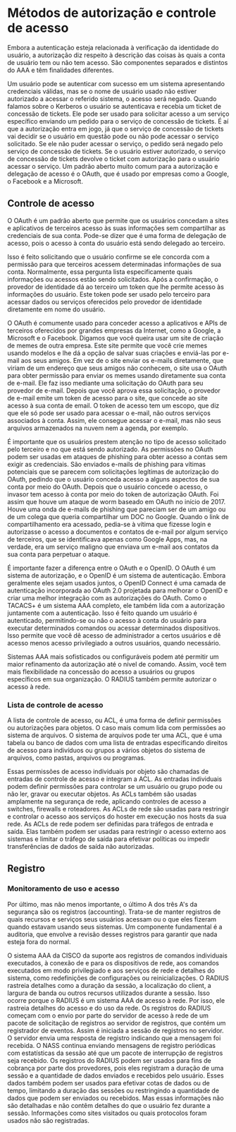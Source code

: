 # Métodos de autorização e controle de acesso

Embora a autenticação esteja relacionada à verificação da identidade do usuário, a autorização diz respeito à descrição das coisas às quais a conta de usuário tem ou não tem acesso. São componentes separados e distintos do AAA e têm finalidades diferentes.

Um usuário pode se autenticar com sucesso em um sistema apresentando credenciais válidas, mas se o nome de usuário usado não estiver autorizado a acessar o referido sistema, o acesso será negado. Quando falamos sobre o Kerberos o usuário se autenticava e recebia um ticket de concessão de tickets. Ele pode ser usado para solicitar acesso a um serviço específico enviando um pedido para o serviço de concessão de tickets. É aí que a autorização entra em jogo, já que o serviço de concessão de tickets vai decidir se o usuário em questão pode ou não pode acessar o serviço solicitado. Se ele não puder acessar o serviço, o pedido será negado pelo serviço de concessão de tickets. Se o usuário estiver autorizado, o serviço de concessão de tickets devolve o ticket com autorização para o usuário acessar o serviço. Um padrão aberto muito comum para a autorização e delegação de acesso é o OAuth, que é usado por empresas como a Google, o Facebook e a Microsoft.

## Controle de acesso

O OAuth é um padrão aberto que permite que os usuários concedam a sites e aplicativos de terceiros acesso às suas informações sem compartilhar as credenciais de sua conta. Pode-se dizer que é uma forma de delegação de acesso, pois o acesso à conta do usuário está sendo delegado ao terceiro.

Isso é feito solicitando que o usuário confirme se ele concorda com a permissão para que terceiros acessem determinadas informações de sua conta. Normalmente, essa pergunta lista especificamente quais informações ou acessos estão sendo solicitados. Após a confirmação, o provedor de identidade dá ao terceiro um token que lhe permite acesso às informações do usuário. Este token pode ser usado pelo terceiro para acessar dados ou serviços oferecidos pelo provedor de identidade diretamente em nome do usuário.

O OAuth é comumente usado para conceder acesso a aplicativos e APIs de terceiros oferecidos por grandes empresas da Internet, como a Google, a Microsoft e o Facebook. Digamos que você queira usar um site de criação de memes de outra empresa. Este site permite que você crie memes usando modelos e lhe dá a opção de salvar suas criações e enviá-las por e-mail aos seus amigos. Em vez de o site enviar os e-mails diretamente, que viriam de um endereço que seus amigos não conhecem, o site usa o OAuth para obter permissão para enviar os memes usando diretamente sua conta de e-mail. Ele faz isso mediante uma solicitação do OAuth para seu provedor de e-mail. Depois que você aprova essa solicitação, o provedor de e-mail emite um token de acesso para o site, que concede ao site acesso à sua conta de email. O token de acesso tem um escopo, que diz que ele só pode ser usado para acessar o e-mail, não outros serviços associados à conta. Assim, ele consegue acessar o e-mail, mas não seus arquivos armazenados na nuvem nem a agenda, por exemplo.

É importante que os usuários prestem atenção no tipo de acesso solicitado pelo terceiro e no que está sendo autorizado. As permissões no OAuth podem ser usadas em ataques de phishing para obter acesso a contas sem exigir as credenciais. São enviados e-mails de phishing para vítimas potenciais que se parecem com solicitações legítimas de autorização do OAuth, pedindo que o usuário conceda acesso a alguns aspectos de sua conta por meio do OAuth. Depois que o usuário concede o acesso, o invasor tem acesso à conta por meio do token de autorização OAuth. Foi assim que houve um ataque de worm baseado em OAuth no início de 2017. Houve uma onda de e-mails de phishing que pareciam ser de um amigo ou de um colega que queria compartilhar um DOC no Google. Quando o link de compartilhamento era acessado, pedia-se à vítima que fizesse login e autorizasse o acesso a documentos e contatos de e-mail por algum serviço de terceiros, que se identificava apenas como Google Apps, mas, na verdade, era um serviço maligno que enviava um e-mail aos contatos da sua conta para perpetuar o ataque.

É importante fazer a diferença entre o OAuth e o OpenID. O OAuth é um sistema de autorização, e o OpenID é um sistema de autenticação. Embora geralmente eles sejam usados juntos, o OpenID Connect é uma camada de autenticação incorporada ao OAuth 2.0 projetada para melhorar o OpenID e criar uma melhor integração com as autorizações do OAuth. Como o TACACS+ é um sistema AAA completo, ele também lida com a autorização juntamente com a autenticação. Isso é feito quando um usuário é autenticado, permitindo-se ou não o acesso à conta do usuário para executar determinados comandos ou acessar determinados dispositivos. Isso permite que você dê acesso de administrador a certos usuários e dê acesso menos acesso privilegiado a outros usuários, quando necessário.

Sistemas AAA mais sofisticados ou configuráveis podem até permitir um maior refinamento da autorização até o nível de comando. Assim, você tem mais flexibilidade na concessão do acesso a usuários ou grupos específicos em sua organização. O RADIUS também permite autorizar o acesso à rede.

### Lista de controle de acesso

A lista de controle de acesso, ou ACL, é uma forma de definir permissões ou autorizações para objetos. O caso mais comum lida com permissões ao sistema de arquivos. O sistema de arquivos pode ter uma ACL, que é uma tabela ou banco de dados com uma lista de entradas especificando direitos de acesso para indivíduos ou grupos a vários objetos do sistema de arquivos, como pastas, arquivos ou programas.

Essas permissões de acesso individuais por objeto são chamadas de entradas de controle de acesso e integram a ACL. As entradas individuais podem definir permissões para controlar se um usuário ou grupo pode ou não ler, gravar ou executar objetos. As ACLs também são usadas amplamente na segurança de rede, aplicando controles de acesso a switches, firewalls e roteadores. As ACLs de rede são usadas para restringir e controlar o acesso aos serviços do hoster em execução nos hosts da sua rede. As ACLs de rede podem ser definidas para tráfegos de entrada e saída. Elas também podem ser usadas para restringir o acesso externo aos sistemas e limitar o tráfego de saída para efetivar políticas ou impedir transferências de dados de saída não autorizadas.

## Registro

### Monitoramento de uso e acesso

Por último, mas não menos importante, o último A dos três A's da segurança são os registros (accounting). Trata-se de manter registros de quais recursos e serviços seus usuários acessam ou o que eles fizeram quando estavam usando seus sistemas. Um componente fundamental é a auditoria, que envolve a revisão desses registros para garantir que nada esteja fora do normal.

O sistema AAA da CISCO da suporte aos registros de comandos individuais executados, à conexão de e para os dispositivos de rede, aos comandos executados em modo privilegiado e aos serviços de rede e detalhes do sistema, como redefinições de configurações ou reinicializações. O RADIUS rastreia detalhes como a duração da sessão, a localização do client, a largura de banda ou outros recursos utilizados durante a sessão. Isso ocorre porque o RADIUS é um sistema AAA de acesso à rede. Por isso, ele rastreia detalhes do acesso e do uso da rede. Os registros do RADIUS começam com o envio por parte do servidor de acesso à rede de um pacote de solicitação de registros ao servidor de registros, que contém um registrador de eventos. Assim é iniciada a sessão de registros no servidor. O servidor envia uma resposta de registro indicando que a mensagem foi recebida. O NASS continua enviando mensagens de registro periódicas com estatísticas da sessão até que um pacote de interrupção de registros seja recebido. Os registros do RADIUS podem ser usados para fins de cobrança por parte dos provedores, pois eles registram a duração de uma sessão e a quantidade de dados enviados e recebidos pelo usuário. Esses dados também podem ser usados para efetivar cotas de dados ou de tempo, limitando a duração das sessões ou restringindo a quantidade de dados que podem ser enviados ou recebidos. Mas essas informações não são detalhadas e não contêm detalhes do que o usuário fez durante a sessão. Informações como sites visitados ou quais protocolos foram usados não são registradas.